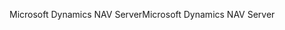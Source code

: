 <span data-ttu-id="d33e7-101">Microsoft Dynamics NAV Server</span><span class="sxs-lookup"><span data-stu-id="d33e7-101">Microsoft Dynamics NAV Server</span></span>